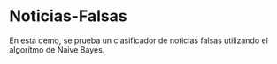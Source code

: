 # Noticias-Falsas
En esta demo, se prueba un clasificador de noticias falsas utilizando el algorítmo de Naive Bayes.
